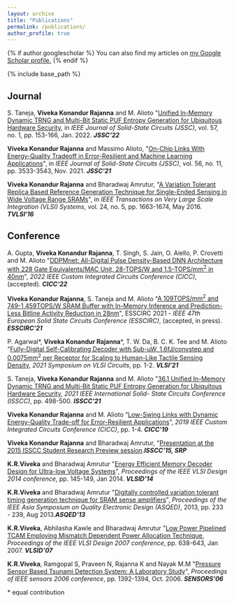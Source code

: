 ```yaml
---
layout: archive
title: "Publications"
permalink: /publications/
author_profile: true
---
```


{% if author.googlescholar %}
  You can also find my articles on <u><a href="{{author.googlescholar}}">my Google Scholar profile</a>.</u>
{% endif %}

{% include base_path %}

Journal
----------

S. Taneja, **Viveka Konandur Rajanna** and M. Alioto "[Unified In-Memory Dynamic TRNG and Multi-Bit Static PUF Entropy Generation for Ubiquitous Hardware Security](https://ieeexplore.ieee.org/document/9664399), in _IEEE Journal of Solid-State Circuits (JSSC)_, vol. 57, no. 1, pp. 153-166, Jan. 2022. ***JSSC'22***

**Viveka Konandur Rajanna** and Massimo Alioto, "[On-Chip Links With Energy-Quality Tradeoff in Error-Resilient and Machine Learning Applications](https://ieeexplore.ieee.org/abstract/document/9492044)", in _IEEE Journal of Solid-State Circuits (JSSC)_,  vol. 56, no. 11, pp. 3533-3543, Nov. 2021. ***JSSC'21***

**Viveka Konandur Rajanna** and Bharadwaj Amrutur, "[A Variation Tolerant Replica Based Reference Generation Technique for Single-Ended Sensing in Wide Voltage Range SRAMs](https://ieeexplore.ieee.org/abstract/document/7272135)", in _IEEE Transactions on Very Large Scale Integration (VLSI) Systems_, vol. 24, no. 5, pp. 1663-1674, May 2016. ***TVLSI'16***

Conference
-----------

A. Gupta, **Viveka Konandur Rajanna**, T. Singh, S. Jain, O. Aiello, P. Crovetti and M. Alioto "[DDPMnet: All-Digital Pulse Density-Based DNN Architecture with 228 Gate Equivalents/MAC Unit, 28-TOPS/W and 1.5-TOPS/mm<sup>2</sup> in 40nm]()", _2022 IEEE Custom Integrated Circuits Conference (CICC)_, (accepted). ***CICC'22***

**Viveka Konandur Rajanna**, S. Taneja and M. Alioto "[A 109TOPS/mm<sup>2</sup> and 749-1,459TOPS/W SRAM Buffer with In-Memory Inference and Prediction-Less Bitline Activity Reduction in 28nm]()", ESSCIRC 2021 - _IEEE 47th European Solid State Circuits Conference (ESSCIRC)_, (accepted, in press). ***ESSCIRC'21***

P. Agarwal*, **Viveka Konandur Rajanna***, T. W. Da, B. C. K. Tee and M. Alioto "[Fully-Digital Self-Calibrating Decoder with Sub-µW, 1.6fJ/convstep and 0.0075mm<sup>2</sup> per Receptor for Scaling to Human-Like Tactile Sensing Density](https://ieeexplore.ieee.org/abstract/document/9492329), _2021 Symposium on VLSI Circuits_, pp. 1-2. ***VLSI'21***

S. Taneja, **Viveka Konandur Rajanna** and M. Alioto "[36.1 Unified In-Memory Dynamic TRNG and Multi-Bit Static PUF Entropy Generation for Ubiquitous Hardware Security](https://ieeexplore.ieee.org/abstract/document/9366019), _2021 IEEE International Solid- State Circuits Conference (ISSCC)_, pp. 498-500. ***ISSCC'21***

**Viveka Konandur Rajanna** and M. Alioto “[Low-Swing Links with Dynamic Energy-Quality Trade-off for Error-Resilient Applications](https://ieeexplore.ieee.org/abstract/document/8780323)”, _2019 IEEE Custom Integrated Circuits Conference (CICC)_, pp. 1-4. ***CICC'19***

**Viveka Konandur Rajanna** and Bharadwaj Amrutur, "[Presentation at the 2015 ISSCC Student Research Preview session](http://ieeexplore.ieee.org/stamp/stamp.jsp?arnumber=7063148).***ISSCC'15, SRP***

**K.R.Viveka** and Bharadwaj Amrutur "[Energy Efficient Memory Decoder Design for Ultra-low Voltage Systems](http://ieeexplore.ieee.org/stamp/stamp.jsp?tp=&arnumber=6733121)", _Proceedings of the IEEE VLSI Design 2014 conference_, pp. 145-149, Jan 2014. ***VLSID'14***

**K.R.Viveka** and Bharadwaj Amrutur "[Digitally controlled variation tolerant timing generation technique for SRAM sense amplifiers](http://ieeexplore.ieee.org/stamp/stamp.jsp?tp=&arnumber=6643593)", _Proceedings of the IEEE Asia Symposium on Quality Electronic Design (ASQED)_, 2013, pp. 233 - 239, Aug 2013.***ASQED'13***

**K.R.Viveka**, Abhilasha Kawle and Bharadwaj Amrutur "[Low Power Pipelined TCAM Employing Mismatch Dependent Power Allocation Technique](http://ieeexplore.ieee.org/stamp/stamp.jsp?tp=&arnumber=4092114), _Proceedings of the IEEE VLSI Design 2007 conference_, pp. 638-643, Jan 2007. ***VLSID'07***

**K.R.Viveka**, Ramgopal S, Praveen N, Rajanna K and Nayak M.M "[Pressure Sensor Based Tsunami Detection System: A Laboratory Study](http://ieeexplore.ieee.org/stamp/stamp.jsp?tp=&arnumber=4178886)", _Proceedings of IEEE sensors 2006 conference_, pp. 1392-1394, Oct. 2006. ***SENSORS'06***

\* equal contribution




